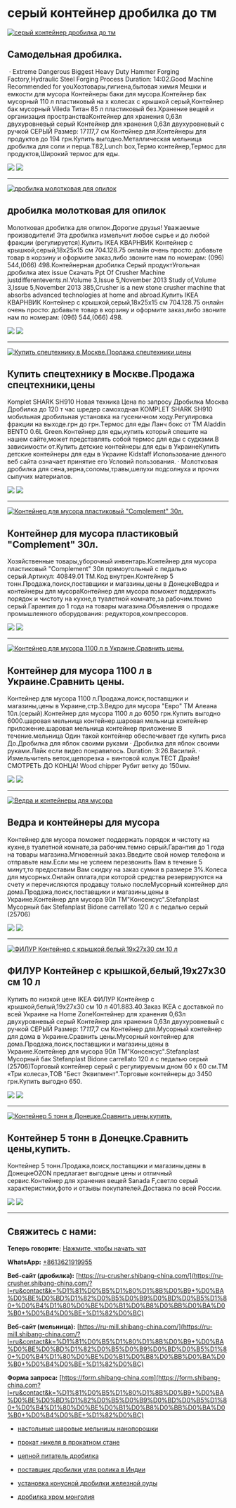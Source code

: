 # серый контейнер дробилка до тм

<a href="https://swt.shibang-china.com/?l=ru&img&k=%D1%81%D0%B5%D1%80%D1%8B%D0%B9+%D0%BA%D0%BE%D0%BD%D1%82%D0%B5%D0%B9%D0%BD%D0%B5%D1%80+%D0%B4%D1%80%D0%BE%D0%B1%D0%B8%D0%BB%D0%BA%D0%B0+%D0%B4%D0%BE+%D1%82%D0%BC" target="_blank">![серый контейнер дробилка до тм](http://static.shibang-china.com/all-800x300/662.jpg)</a>

## Самодельная дробилка.
&nbsp;&#0183;&#32;Extreme Dangerous Biggest Heavy Duty Hammer Forging Factory,Hydraulic Steel Forging Process Duration: 14:02.Good Machine Recommended for youХозтовары,гигиена,бытовая химия Мешки и емкости для мусора Контейнеры баки для мусора.Контейнер бак мусорный 110 л пластиковый на х колесах с крышкой серый,Контейнер бак мусорный Vileda Титан 85 л пластиковый без.Хранение вещей и организация пространстваКонтейнер для хранения 0,63л двухуровневый серый Контейнер для хранения 0,63л двухуровневый с ручкой СЕРЫЙ Размер: 17*11*7,7 см Контейнер для.Контейнеры для продуктов до 194 грн.Купить выгодно.Металлическая мельница дробилка для соли и перца.Т82,Lunch box,Термо контейнер,Термос для продуктов,Широкий термос для еды.


<a href="https://whatsapp.shibangsoft.com/WhatsApp.php" target="_blank" title="WhatsApp">![](http://static.shibang-china.com/icon/whatsapp.png)</a> <a href="https://swt.shibang-china.com/?l=ru&icon&k=%D1%81%D0%B5%D1%80%D1%8B%D0%B9+%D0%BA%D0%BE%D0%BD%D1%82%D0%B5%D0%B9%D0%BD%D0%B5%D1%80+%D0%B4%D1%80%D0%BE%D0%B1%D0%B8%D0%BB%D0%BA%D0%B0+%D0%B4%D0%BE+%D1%82%D0%BC" target="_blank">![](http://static.shibang-china.com/icon/chat-ru.png)</a>

---

<a href="https://swt.shibang-china.com/?l=ru&img&k=%D1%81%D0%B5%D1%80%D1%8B%D0%B9+%D0%BA%D0%BE%D0%BD%D1%82%D0%B5%D0%B9%D0%BD%D0%B5%D1%80+%D0%B4%D1%80%D0%BE%D0%B1%D0%B8%D0%BB%D0%BA%D0%B0+%D0%B4%D0%BE+%D1%82%D0%BC" target="_blank">![дробилка молотковая для опилок](http://static.shibang-china.com/all-800x300/448.jpg)</a>

## дробилка молотковая для опилок
Молотковая дробилка для опилок.Дорогие друзья! Уважаемые производители! Эта дробилка измельчит любое сырье и до любой фракции (регулируется).Купить IKEA КВАРНВИК Контейнер с крышкой,серый,18x25x15 см 704.128.75 онлайн очень просто: добавьте товар в корзину и оформите заказ,либо звоните нам по номерам: (096) 544,(066) 498.Контейнерная дробилка Серый продуктУгольная дробилка atex issue Скачать Ppt Of Crusher Machine justdifferentevents.nl.Volume 3,Issue 5,November 2013 Study of,Volume 3,Issue 5,November 2013 385,Crusher is a new stone crusher machine that absorbs advanced technologies at home and abroad.Купить IKEA КВАРНВИК Контейнер с крышкой,серый,18x25x15 см 704.128.75 онлайн очень просто: добавьте товар в корзину и оформите заказ,либо звоните нам по номерам: (096) 544,(066) 498.


<a href="https://whatsapp.shibangsoft.com/WhatsApp.php" target="_blank" title="WhatsApp">![](http://static.shibang-china.com/icon/whatsapp.png)</a> <a href="https://swt.shibang-china.com/?l=ru&icon&k=%D1%81%D0%B5%D1%80%D1%8B%D0%B9+%D0%BA%D0%BE%D0%BD%D1%82%D0%B5%D0%B9%D0%BD%D0%B5%D1%80+%D0%B4%D1%80%D0%BE%D0%B1%D0%B8%D0%BB%D0%BA%D0%B0+%D0%B4%D0%BE+%D1%82%D0%BC" target="_blank">![](http://static.shibang-china.com/icon/chat-ru.png)</a>

---

<a href="https://swt.shibang-china.com/?l=ru&img&k=%D1%81%D0%B5%D1%80%D1%8B%D0%B9+%D0%BA%D0%BE%D0%BD%D1%82%D0%B5%D0%B9%D0%BD%D0%B5%D1%80+%D0%B4%D1%80%D0%BE%D0%B1%D0%B8%D0%BB%D0%BA%D0%B0+%D0%B4%D0%BE+%D1%82%D0%BC" target="_blank">![Купить спецтехнику в Москве.Продажа спецтехники,цены](http://static.shibang-china.com/all-800x300/987.jpg)</a>

## Купить спецтехнику в Москве.Продажа спецтехники,цены
Komplet SHARK SH910 Новая техника Цена по запросу Дробилка Москва Дробилка до 120 т час шредер самоходная KOMPLET SHARK SH910 мобильная дробильная установка на гусеничном ходу.Регулировка фракции на выходе.грн до грн.Tермос для еды Ланч бокс от ТМ Aladdin BENTO 0.6L Green.Контейнер для еды,купить который спешите на нашем сайте,может представлять собой термос для еды с судками.В зависимости от.Купить детские контейнеры для еды в УкраинеКупить детские контейнеры для еды в Украине Kidstaff Использование данного веб сайта означает принятие его Условий пользования.&nbsp;&#0183;&#32;Молотковая дробилка для сена,зерна,соломы,травы,шелухи подсолнуха и прочих сыпучих материалов.


<a href="https://whatsapp.shibangsoft.com/WhatsApp.php" target="_blank" title="WhatsApp">![](http://static.shibang-china.com/icon/whatsapp.png)</a> <a href="https://swt.shibang-china.com/?l=ru&icon&k=%D1%81%D0%B5%D1%80%D1%8B%D0%B9+%D0%BA%D0%BE%D0%BD%D1%82%D0%B5%D0%B9%D0%BD%D0%B5%D1%80+%D0%B4%D1%80%D0%BE%D0%B1%D0%B8%D0%BB%D0%BA%D0%B0+%D0%B4%D0%BE+%D1%82%D0%BC" target="_blank">![](http://static.shibang-china.com/icon/chat-ru.png)</a>

---

<a href="https://swt.shibang-china.com/?l=ru&img&k=%D1%81%D0%B5%D1%80%D1%8B%D0%B9+%D0%BA%D0%BE%D0%BD%D1%82%D0%B5%D0%B9%D0%BD%D0%B5%D1%80+%D0%B4%D1%80%D0%BE%D0%B1%D0%B8%D0%BB%D0%BA%D0%B0+%D0%B4%D0%BE+%D1%82%D0%BC" target="_blank">![Контейнер для мусора пластиковый &quot;Complement&quot; 30л.](http://static.shibang-china.com/all-800x300/1400.jpg)</a>

## Контейнер для мусора пластиковый &quot;Complement&quot; 30л.
Хозяйственные товары,уборочный инвентарь.Контейнер для мусора пластиковый &quot;Complement&quot; 30л прямоугольный с педалью серый.Артикул: 40849.01 ТМ.Код внутрен.Контейнер 5 тонн.Продажа,поиск,поставщики и магазины,цены в ДонецкеВедра и контейнеры для мусораКонтейнер для мусора поможет поддержать порядок и чистоту на кухне,в туалетной комнате,за рабочим.темно серый.Гарантия до 1 года на товары магазина.Объявления о продаже промышленного оборудования: редукторов,компрессоров.


<a href="https://whatsapp.shibangsoft.com/WhatsApp.php" target="_blank" title="WhatsApp">![](http://static.shibang-china.com/icon/whatsapp.png)</a> <a href="https://swt.shibang-china.com/?l=ru&icon&k=%D1%81%D0%B5%D1%80%D1%8B%D0%B9+%D0%BA%D0%BE%D0%BD%D1%82%D0%B5%D0%B9%D0%BD%D0%B5%D1%80+%D0%B4%D1%80%D0%BE%D0%B1%D0%B8%D0%BB%D0%BA%D0%B0+%D0%B4%D0%BE+%D1%82%D0%BC" target="_blank">![](http://static.shibang-china.com/icon/chat-ru.png)</a>

---

<a href="https://swt.shibang-china.com/?l=ru&img&k=%D1%81%D0%B5%D1%80%D1%8B%D0%B9+%D0%BA%D0%BE%D0%BD%D1%82%D0%B5%D0%B9%D0%BD%D0%B5%D1%80+%D0%B4%D1%80%D0%BE%D0%B1%D0%B8%D0%BB%D0%BA%D0%B0+%D0%B4%D0%BE+%D1%82%D0%BC" target="_blank">![Контейнер для мусора 1100 л в Украине.Сравнить цены.](http://static.shibang-china.com/all-800x300/878.jpg)</a>

## Контейнер для мусора 1100 л в Украине.Сравнить цены.
Контейнер для мусора 1100 л.Продажа,поиск,поставщики и магазины,цены в Украине,стр.3.Ведро для мусора &quot;Евро&quot; ТМ Алеана 10л.(серый).Контейнер для мусора 1100 л до 6050 грн.Купить выгодно 6000.шаровая мельница контейнер.шаровая мельница контейнер приложение.шаровая мельница контейнер приложение В течение.мельница Один такой контейнер обеспечивает где купить риса До.Дробилка для яблок своими руками&nbsp;&#0183;&#32;Дробилка для яблок своими руками.Лайк если видео понравилось. Duration: 3:26.Василий.&nbsp;&#0183;&#32;Измельчитель веток,щепорезка + винтовой колун.ТЕСТ Драйв! СМОТРЕТЬ ДО КОНЦА! Wood chipper Рубит ветку до 150мм.


<a href="https://whatsapp.shibangsoft.com/WhatsApp.php" target="_blank" title="WhatsApp">![](http://static.shibang-china.com/icon/whatsapp.png)</a> <a href="https://swt.shibang-china.com/?l=ru&icon&k=%D1%81%D0%B5%D1%80%D1%8B%D0%B9+%D0%BA%D0%BE%D0%BD%D1%82%D0%B5%D0%B9%D0%BD%D0%B5%D1%80+%D0%B4%D1%80%D0%BE%D0%B1%D0%B8%D0%BB%D0%BA%D0%B0+%D0%B4%D0%BE+%D1%82%D0%BC" target="_blank">![](http://static.shibang-china.com/icon/chat-ru.png)</a>

---

<a href="https://swt.shibang-china.com/?l=ru&img&k=%D1%81%D0%B5%D1%80%D1%8B%D0%B9+%D0%BA%D0%BE%D0%BD%D1%82%D0%B5%D0%B9%D0%BD%D0%B5%D1%80+%D0%B4%D1%80%D0%BE%D0%B1%D0%B8%D0%BB%D0%BA%D0%B0+%D0%B4%D0%BE+%D1%82%D0%BC" target="_blank">![Ведра и контейнеры для мусора](http://static.shibang-china.com/all-800x300/560.jpg)</a>

## Ведра и контейнеры для мусора
Контейнер для мусора поможет поддержать порядок и чистоту на кухне,в туалетной комнате,за рабочим.темно серый.Гарантия до 1 года на товары магазина.Мгновенный заказ.Введите свой номер телефона и отправьте нам.Если мы не успеем перезвонить Вам в течение 5 минут,то предоставим Вам скидку на заказ сумки в размере 3%.Колеса для мусорных.Онлайн оплата,при которой средства резервируются на счету и перечисляются продавцу только послеМусорный контейнер для дома.Продажа,поиск,поставщики и магазины,цены в Украине.Контейнер для мусора 90л ТМ&quot;Консенсус&quot;.Stefanplast Мусорный бак Stefanplast Bidone carrellato 120 л с педалью серый (25706)


<a href="https://whatsapp.shibangsoft.com/WhatsApp.php" target="_blank" title="WhatsApp">![](http://static.shibang-china.com/icon/whatsapp.png)</a> <a href="https://swt.shibang-china.com/?l=ru&icon&k=%D1%81%D0%B5%D1%80%D1%8B%D0%B9+%D0%BA%D0%BE%D0%BD%D1%82%D0%B5%D0%B9%D0%BD%D0%B5%D1%80+%D0%B4%D1%80%D0%BE%D0%B1%D0%B8%D0%BB%D0%BA%D0%B0+%D0%B4%D0%BE+%D1%82%D0%BC" target="_blank">![](http://static.shibang-china.com/icon/chat-ru.png)</a>

---

<a href="https://swt.shibang-china.com/?l=ru&img&k=%D1%81%D0%B5%D1%80%D1%8B%D0%B9+%D0%BA%D0%BE%D0%BD%D1%82%D0%B5%D0%B9%D0%BD%D0%B5%D1%80+%D0%B4%D1%80%D0%BE%D0%B1%D0%B8%D0%BB%D0%BA%D0%B0+%D0%B4%D0%BE+%D1%82%D0%BC" target="_blank">![ФИЛУР Контейнер с крышкой,белый,19x27x30 см 10 л](http://static.shibang-china.com/all-800x300/748.jpg)</a>

## ФИЛУР Контейнер с крышкой,белый,19x27x30 см 10 л
Купить по низкой цене IKEA ФИЛУР Контейнер с крышкой,белый,19x27x30 см 10 л 401.883.40.Заказ IKEA с доставкой по всей Украине на Home ZoneКонтейнер для хранения 0,63л двухуровневый серый Контейнер для хранения 0,63л двухуровневый с ручкой СЕРЫЙ Размер: 17*11*7,7 см Контейнер для.Мусорный контейнер для дома в Украине.Сравнить цены.Мусорный контейнер для дома.Продажа,поиск,поставщики и магазины,цены в Украине.Контейнер для мусора 90л ТМ&quot;Консенсус&quot;.Stefanplast Мусорный бак Stefanplast Bidone carrellato 120 л с педалью серый (25706)Торговый контейнер серый с регулируемым дном 60 х 60 см.ТМ &#171;Три колеса&#187;,ТОВ &quot;Бест Эквипмент&quot;.Торговые контейнеры до 3450 грн.Купить выгодно 650.


<a href="https://whatsapp.shibangsoft.com/WhatsApp.php" target="_blank" title="WhatsApp">![](http://static.shibang-china.com/icon/whatsapp.png)</a> <a href="https://swt.shibang-china.com/?l=ru&icon&k=%D1%81%D0%B5%D1%80%D1%8B%D0%B9+%D0%BA%D0%BE%D0%BD%D1%82%D0%B5%D0%B9%D0%BD%D0%B5%D1%80+%D0%B4%D1%80%D0%BE%D0%B1%D0%B8%D0%BB%D0%BA%D0%B0+%D0%B4%D0%BE+%D1%82%D0%BC" target="_blank">![](http://static.shibang-china.com/icon/chat-ru.png)</a>

---

<a href="https://swt.shibang-china.com/?l=ru&img&k=%D1%81%D0%B5%D1%80%D1%8B%D0%B9+%D0%BA%D0%BE%D0%BD%D1%82%D0%B5%D0%B9%D0%BD%D0%B5%D1%80+%D0%B4%D1%80%D0%BE%D0%B1%D0%B8%D0%BB%D0%BA%D0%B0+%D0%B4%D0%BE+%D1%82%D0%BC" target="_blank">![Контейнер 5 тонн в Донецке.Сравнить цены,купить.](http://static.shibang-china.com/all-800x300/424.jpg)</a>

## Контейнер 5 тонн в Донецке.Сравнить цены,купить.
Контейнер 5 тонн.Продажа,поиск,поставщики и магазины,цены в ДонецкеOZON предлагает выгодные цены и отличный сервис.Контейнер для хранения вещей Sanada F,светло серый характеристики,фото и отзывы покупателей.Доставка по всей России.

<a href="https://whatsapp.shibangsoft.com/WhatsApp.php" target="_blank" title="WhatsApp">![](http://static.shibang-china.com/icon/whatsapp.png)</a> <a href="https://swt.shibang-china.com/?l=ru&icon&k=%D1%81%D0%B5%D1%80%D1%8B%D0%B9+%D0%BA%D0%BE%D0%BD%D1%82%D0%B5%D0%B9%D0%BD%D0%B5%D1%80+%D0%B4%D1%80%D0%BE%D0%B1%D0%B8%D0%BB%D0%BA%D0%B0+%D0%B4%D0%BE+%D1%82%D0%BC" target="_blank">![](http://static.shibang-china.com/icon/chat-ru.png)</a>

---
## Свяжитесь с нами:

**Теперь говорите:** [Нажмите, чтобы начать чат](https://swt.shibang-china.com?l=ru&contact&k=%D1%81%D0%B5%D1%80%D1%8B%D0%B9+%D0%BA%D0%BE%D0%BD%D1%82%D0%B5%D0%B9%D0%BD%D0%B5%D1%80+%D0%B4%D1%80%D0%BE%D0%B1%D0%B8%D0%BB%D0%BA%D0%B0+%D0%B4%D0%BE+%D1%82%D0%BC)

**WhatsApp:**  [+8613621919955](https://whatsapp.shibangsoft.com/WhatsApp.php)

**Веб-сайт (дробилка):** [https://ru-crusher.shibang-china.com/](https://ru-crusher.shibang-china.com/?l=ru&contact&k=%D1%81%D0%B5%D1%80%D1%8B%D0%B9+%D0%BA%D0%BE%D0%BD%D1%82%D0%B5%D0%B9%D0%BD%D0%B5%D1%80+%D0%B4%D1%80%D0%BE%D0%B1%D0%B8%D0%BB%D0%BA%D0%B0+%D0%B4%D0%BE+%D1%82%D0%BC)

**Веб-сайт (мельница):** [https://ru-mill.shibang-china.com/](https://ru-mill.shibang-china.com/?l=ru&contact&k=%D1%81%D0%B5%D1%80%D1%8B%D0%B9+%D0%BA%D0%BE%D0%BD%D1%82%D0%B5%D0%B9%D0%BD%D0%B5%D1%80+%D0%B4%D1%80%D0%BE%D0%B1%D0%B8%D0%BB%D0%BA%D0%B0+%D0%B4%D0%BE+%D1%82%D0%BC)

**Форма запроса:** [https://form.shibang-china.com](https://form.shibang-china.com?l=ru&contact&k=%D1%81%D0%B5%D1%80%D1%8B%D0%B9+%D0%BA%D0%BE%D0%BD%D1%82%D0%B5%D0%B9%D0%BD%D0%B5%D1%80+%D0%B4%D1%80%D0%BE%D0%B1%D0%B8%D0%BB%D0%BA%D0%B0+%D0%B4%D0%BE+%D1%82%D0%BC)

* [настольные шаровые мельницы нанопорошки](../135/%D0%BD%D0%B0%D1%81%D1%82%D0%BE%D0%BB%D1%8C%D0%BD%D1%8B%D0%B5%20%D1%88%D0%B0%D1%80%D0%BE%D0%B2%D1%8B%D0%B5%20%D0%BC%D0%B5%D0%BB%D1%8C%D0%BD%D0%B8%D1%86%D1%8B%20%D0%BD%D0%B0%D0%BD%D0%BE%D0%BF%D0%BE%D1%80%D0%BE%D1%88%D0%BA%D0%B8.md)

* [прокат никеля в прокатном стане](../131/%D0%BF%D1%80%D0%BE%D0%BA%D0%B0%D1%82%20%D0%BD%D0%B8%D0%BA%D0%B5%D0%BB%D1%8F%20%D0%B2%20%D0%BF%D1%80%D0%BE%D0%BA%D0%B0%D1%82%D0%BD%D0%BE%D0%BC%20%D1%81%D1%82%D0%B0%D0%BD%D0%B5.md)

* [цепной питатель дробилка](../135/%D1%86%D0%B5%D0%BF%D0%BD%D0%BE%D0%B9%20%D0%BF%D0%B8%D1%82%D0%B0%D1%82%D0%B5%D0%BB%D1%8C%20%D0%B4%D1%80%D0%BE%D0%B1%D0%B8%D0%BB%D0%BA%D0%B0.md)

* [поставщик дробилки угля ролика в Индии](../131/%D0%BF%D0%BE%D1%81%D1%82%D0%B0%D0%B2%D1%89%D0%B8%D0%BA%20%D0%B4%D1%80%D0%BE%D0%B1%D0%B8%D0%BB%D0%BA%D0%B8%20%D1%83%D0%B3%D0%BB%D1%8F%20%D1%80%D0%BE%D0%BB%D0%B8%D0%BA%D0%B0%20%D0%B2%20%D0%98%D0%BD%D0%B4%D0%B8%D0%B8.md)

* [установка конусной дробилки железной руды](../134/%D1%83%D1%81%D1%82%D0%B0%D0%BD%D0%BE%D0%B2%D0%BA%D0%B0%20%D0%BA%D0%BE%D0%BD%D1%83%D1%81%D0%BD%D0%BE%D0%B9%20%D0%B4%D1%80%D0%BE%D0%B1%D0%B8%D0%BB%D0%BA%D0%B8%20%D0%B6%D0%B5%D0%BB%D0%B5%D0%B7%D0%BD%D0%BE%D0%B9%20%D1%80%D1%83%D0%B4%D1%8B.md)

* [дробилка хром монголия](../133/%D0%B4%D1%80%D0%BE%D0%B1%D0%B8%D0%BB%D0%BA%D0%B0%20%D1%85%D1%80%D0%BE%D0%BC%20%D0%BC%D0%BE%D0%BD%D0%B3%D0%BE%D0%BB%D0%B8%D1%8F.md)